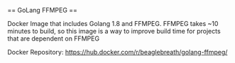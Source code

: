 == GoLang FFMPEG ==

Docker Image that includes Golang 1.8 and FFMPEG.
FFMPEG takes ~10 minutes to build, so this image is a way to improve build time for projects that are dependent on FFMPEG

Docker Repository: https://hub.docker.com/r/beaglebreath/golang-ffmpeg/

